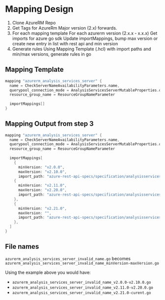 
# Mapping Design

1. Clone AzureRM Repo
2. Get Tags for AzureRm Major version (2.x) forwards.
3. For each mapping template
    For each azurerm version (2.x.x - x.x.x)
      Get imports for azure go sdk
      Update importMappings, bump max version or create new entry in list with rest api and min version
4. Generate rules
      Using Mapping Template (.hcl) with import paths and min/max versions, generate rules in go

## Mapping Template

```go
mapping "azurerm_analysis_services_server" {
  name = CheckServerNameAvailabilityParameters.name,
  querypool_connection_mode = AnalysisServicesServerMutableProperties.querypoolConnectionMode,
  resource_group_name = ResourceGroupNameParameter
  
  importMappings[]
}
```

## Mapping Output from step 3

```go
mapping "azurerm_analysis_services_server" {
  name = CheckServerNameAvailabilityParameters.name,
  querypool_connection_mode = AnalysisServicesServerMutableProperties.querypoolConnectionMode,
  resource_group_name = ResourceGroupNameParameter
  
  importMappings[
    {
      minVersion: "v2.0.0",
      maxVersion: "v2.10.0",
      import_path: "azure-rest-api-specs/specification/analysisservices/resource-manager/Microsoft.AnalysisServices/stable/2017-08-01/analysisservices.json"},
    {
      minVersion: "v2.11.0",
      maxVersion: "v2.20.0",
      import_path: "azure-rest-api-specs/specification/analysisservices/resource-manager/Microsoft.AnalysisServices/stable/2018-08-01/analysisservices.json"},
    },
    {
      minVersion: "v2.21.0",
      maxVersion: "",
      import_path: "azure-rest-api-specs/specification/analysisservices/resource-manager/Microsoft.AnalysisServices/stable/2019-08-01/analysisservices.json"},
    },
  ]
}
```

## File names

`azurerm_analysis_services_server_invalid_name.go` becomes `azurerm_analysis_services_server_invalid_name_minVersion-maxVersion.go`

Using the example above you would have:

- `azurerm_analysis_services_server_invalid_name_v2.0.0-v2.10.0.go`
- `azurerm_analysis_services_server_invalid_name_v2.11.0-v2.20.0.go`
- `azurerm_analysis_services_server_invalid_name_v2.21.0-curent.go`
